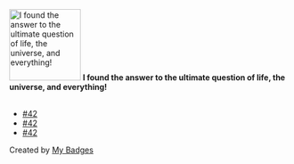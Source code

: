 <img src="https://my-badges.github.io/my-badges/the-ultimate-question.png" alt="I found the answer to the ultimate question of life, the universe, and everything!" title="I found the answer to the ultimate question of life, the universe, and everything!" width="128">
<strong>I found the answer to the ultimate question of life, the universe, and everything!</strong>
<br><br>

- <a href="https://github.com/DFRobot/uPyCraft/issues/42">#42</a>
- <a href="https://github.com/clockworkpi/DevTerm/issues/42">#42</a>
- <a href="https://github.com/BasixKOR/awesome-activitypub/issues/42">#42</a>


Created by <a href="https://github.com/my-badges/my-badges">My Badges</a>